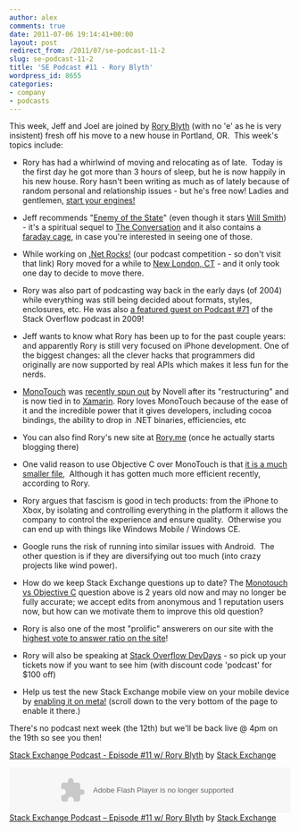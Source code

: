```yaml
---
author: alex
comments: true
date: 2011-07-06 19:14:41+00:00
layout: post
redirect_from: /2011/07/se-podcast-11-2
slug: se-podcast-11-2
title: 'SE Podcast #11 - Rory Blyth'
wordpress_id: 8655
categories:
- company
- podcasts
---
```


This week, Jeff and Joel are joined by [Rory Blyth](http://stackoverflow.com/users/183801/rory-blyth) (with no 'e' as he is very insistent) fresh off his move to a new house in Portland, OR.  This week's topics include:



	
  * Rory has had a whirlwind of moving and relocating as of late.  Today is the first day he got more than 3 hours of sleep, but he is now happily in his new house. Rory hasn't been writing as much as of lately because of random personal and relationship issues - but he's free now! Ladies and gentlemen, [start your engines!](http://www.youtube.com/watch?v=N91uZN4XKDo)

	
  * Jeff recommends "[Enemy of the State](http://www.imdb.com/title/tt0120660/)" (even though it stars [Will Smith](http://www.imdb.com/name/nm0000226/)) - it's a spiritual sequel to [The Conversation](http://www.imdb.com/title/tt0071360/) and it also contains a [faraday cage](http://en.wikipedia.org/wiki/Faraday_cage), in case you're interested in seeing one of those.

	
  * While working on [.Net Rocks!](http://www.dotnetrocks.com/) (our podcast competition - so don't visit that link) Rory moved for a while to [New London, CT](http://en.wikipedia.org/wiki/New_London,_Connecticut) - and it only took one day to decide to move there.

	
  * Rory was also part of podcasting way back in the early days (of 2004) while everything was still being decided about formats, styles, enclosures, etc. He was also [a featured guest on Podcast #71](http://blog.stackoverflow.com/2009/10/podcast-71/) of the Stack Overflow podcast in 2009!

	
  * Jeff wants to know what Rory has been up to for the past couple years: and apparently Rory is still very focused on iPhone development. One of the biggest changes: all the clever hacks that programmers did originally are now supported by real APIs which makes it less fun for the nerds.

	
  * [MonoTouch](http://monotouch.net/) was [recently spun out](http://tirania.org/blog/archive/2011/May-16.html) by Novell after its "restructuring" and is now tied in to [Xamarin](http://xamarin.com/). Rory loves MonoTouch because of the ease of it and the incredible power that it gives developers, including cocoa bindings, the ability to drop in .NET binaries, efficiencies, etc

	
  * You can also find Rory's new site at [Rory.me](http://www.rory.me) (once he actually starts blogging there)

	
  * One valid reason to use Objective C over MonoTouch is that [it is a much smaller file](http://stackoverflow.com/questions/1444777/how-big-is-an-objective-c-iphone-app-vs-a-monotouch-app),  Although it has gotten much more efficient recently, according to Rory.[
](http://stackoverflow.com/questions/1444777/how-big-is-an-objective-c-iphone-app-vs-a-monotouch-app)

	
  * Rory argues that fascism is good in tech products: from the iPhone to Xbox, by isolating and controlling everything in the platform it allows the company to control the experience and ensure quality.  Otherwise you can end up with things like Windows Mobile / Windows CE.

	
  * Google runs the risk of running into similar issues with Android.  The other question is if they are diversifying out too much (into crazy projects like wind power).

	
  * How do we keep Stack Exchange questions up to date? The [Monotouch vs Objective C](http://stackoverflow.com/questions/1444777/how-big-is-an-objective-c-iphone-app-vs-a-monotouch-app) question above is 2 years old now and may no longer be fully accurate; we accept edits from anonymous and 1 reputation users now, but how can we motivate them to improve this old question?

	
  * Rory is also one of the most "prolific" answerers on our site with the [highest vote to answer ratio on the site](http://data.stackexchange.com/stackoverflow/s/95/top-500-answerers-on-the-site)!

	
  * Rory will also be speaking at [Stack Overflow DevDays](http://devdays.stackoverflow.com) - so pick up your tickets now if you want to see him (with discount code 'podcast' for $100 off)

	
  * Help us test the new Stack Exchange mobile view on your mobile device by [enabling it on meta!](http://meta.stackoverflow.com/questions/96917/further-progress-on-the-stack-exchange-mobile-theme) (scroll down to the very bottom of the page to enable it there.)


There's no podcast next week (the 12th) but we'll be back live @ 4pm on the 19th so see you then!

[Stack Exchange Podcast - Episode #11 w/ Rory Blyth](http://soundcloud.com/stack-exchange/stack-exchange-podcast-11wrb) by [Stack Exchange](http://soundcloud.com/stack-exchange)

<p><object width="100%" height="81" classid="clsid:d27cdb6e-ae6d-11cf-96b8-444553540000" codebase="http://download.macromedia.com/pub/shockwave/cabs/flash/swflash.cab#version=6,0,40,0"><param name="allowscriptaccess" value="always" /><param name="src" value="http://player.soundcloud.com/player.swf?url=http%3A%2F%2Fapi.soundcloud.com%2Ftracks%2F18519594" /><embed width="100%" height="81" type="application/x-shockwave-flash" src="http://player.soundcloud.com/player.swf?url=http%3A%2F%2Fapi.soundcloud.com%2Ftracks%2F18519594" allowscriptaccess="always" /></object> <span><a href="http://soundcloud.com/stack-exchange/stack-exchange-podcast-11wrb">Stack Exchange Podcast &#8211; Episode #11 w/ Rory Blyth</a> by <a href="http://soundcloud.com/stack-exchange">Stack Exchange</a></span></p>